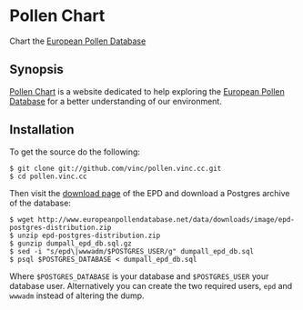 Pollen Chart
============

Chart the [European Pollen Database](http://www.europeanpollendatabase.net/)


Synopsis
--------

[Pollen Chart](https://pollen.vinc.cc) is a website dedicated to help
exploring the [European Pollen Database](http://www.europeanpollendatabase.net/)
for a better understanding of our environment.


Installation
------------

To get the source do the following:

    $ git clone git://github.com/vinc/pollen.vinc.cc.git
    $ cd pollen.vinc.cc

Then visit the [download page](http://www.europeanpollendatabase.net/data/downloads/)
of the EPD and download a Postgres archive of the database:

    $ wget http://www.europeanpollendatabase.net/data/downloads/image/epd-postgres-distribution.zip
    $ unzip epd-postgres-distribution.zip
    $ gunzip dumpall_epd_db.sql.gz
    $ sed -i "s/epd\|wwwadm/$POSTGRES_USER/g" dumpall_epd_db.sql
    $ psql $POSTGRES_DATABASE < dumpall_epd_db.sql

Where `$POSTGRES_DATABASE` is your database and `$POSTGRES_USER` your
database user. Alternatively you can create the two required users, `epd` and
`wwwadm` instead of altering the dump.

